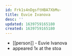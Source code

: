 ```yaml
---
id: Frk1s4nDgsftHBA7XbMu-
title: Euvie Ivanova
desc: ''
updated: 1639759165180
created: 1639759165180
---
```



- [[person]] - Euvie Ivanova
- appeared 1x at the stoa
